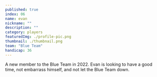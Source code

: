 ```yaml
---
published: true
index: 06
name: evan
nickname: ""
description: ""
category: players
featuredImg: ./profile-pic.png
thumbnail: ./thumbnail.png
team: "Blue Team"
handicap: 36
---
```


A new member to the Blue Team in 2022. Evan is looking to have a good time, not 
embarrass himself, and not let the Blue Team down.

